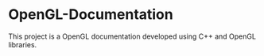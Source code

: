# OpenGL-Documentation
This project is a OpenGL documentation developed using C++ and OpenGL libraries.
